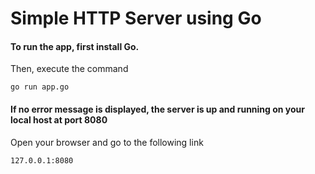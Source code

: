 # Simple HTTP Server using Go

#### To run the app, first install Go.
Then, execute the command 
```
go run app.go
```
#### If no error message is displayed, the server is up and running on your local host at port 8080
Open your browser and go to the following link
```
127.0.0.1:8080
```